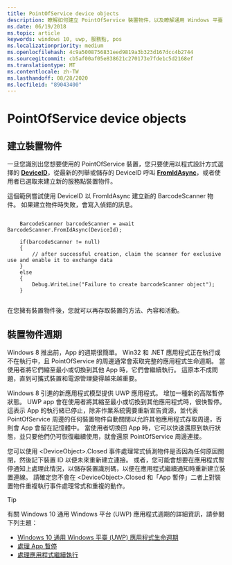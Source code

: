 ```yaml
---
title: PointOfService device objects
description: 瞭解如何建立 PointOfService 裝置物件，以及瞭解通用 Windows 平臺 (UWP) 應用程式模型中的裝置物件生命週期。
ms.date: 06/19/2018
ms.topic: article
keywords: windows 10, uwp, 服務點, pos
ms.localizationpriority: medium
ms.openlocfilehash: 4c9a5008756831eed9819a3b323d167dcc4b2744
ms.sourcegitcommit: cb5af00af05e838621c270173e7fde1c5d2168ef
ms.translationtype: MT
ms.contentlocale: zh-TW
ms.lasthandoff: 08/28/2020
ms.locfileid: "89043400"
---
```

# <a name="pointofservice-device-objects"></a>PointOfService device objects

## <a name="creating-a-device-object"></a>建立裝置物件

一旦您識別出您想要使用的 PointOfService 裝置，您只要使用以程式設計方式選擇的 [**DeviceID**](https://docs.microsoft.com/uwp/api/windows.devices.enumeration.deviceinformation.id)，從最新的列舉或儲存的 DeviceID 呼叫 [**FromIdAsync**](https://docs.microsoft.com/uwp/api/windows.devices.pointofservice.barcodescanner.fromidasync)，或者使用者已選取來建立新的服務點裝置物件。

這個範例嘗試使用 DeviceID 以 FromIdAsync 建立新的 BarcodeScanner 物件。 如果建立物件時失敗，會寫入偵錯的訊息。

```Csharp

    BarcodeScanner barcodeScanner = await BarcodeScanner.FromIdAsync(DeviceId);

    if(barcodeScanner != null)
    {
        // after successful creation, claim the scanner for exclusive use and enable it to exchange data
    }
    else
    {
        Debug.WriteLine("Failure to create barcodeScanner object");
    }
    
```

在您擁有裝置物件後，您就可以再存取裝置的方法、內容和活動。  

## <a name="device-object-lifecycle"></a>裝置物件週期

Windows 8 推出前，App 的週期很簡單。 Win32 和 .NET 應用程式正在執行或不在執行中，且 PointOfService 的周邊通常會索取完整的應用程式生命週期。 當使用者將它們縮至最小或切換到其他 App 時，它們會繼續執行。 這原本不成問題，直到可攜式裝置和電源管理變得越來越重要。

Windows 8 引進的新應用程式模型提供 UWP 應用程式。 增加一種新的高階暫停狀態。 UWP app 會在使用者將其縮至最小或切換到其他應用程式時，很快暫停。 這表示 App 的執行緒已停止，除非作業系統需要重新宣告資源，並代表 PointOfService 周邊的任何裝置物件自動關閉以允許其他應用程式存取周邊，否則會 App 會留在記憶體中。 當使用者切換回 App 時，它可以快速還原到執行狀態，並只要他們仍可恢復繼續使用，就會還原 PointOfService 周邊連接。

您可以使用 \<DeviceObject\>.Closed 事件處理常式偵測物件是否因為任何原因關閉，然後記下裝置 ID 以便未來重新建立連接。   或者，您可能會想要在應用程式暫停通知上處理此情況，以儲存裝置識別碼，以便在應用程式繼續通知時重新建立裝置連線。  請確定您不會在 \<DeviceObject\>.Closed 和「App 暫停」二者上對裝置物件重複執行事件處理常式和重複的動作。

> [!TIP]
> 有關 Windows 10 通用 Windows 平台 (UWP) 應用程式週期的詳細資訊，請參閱下列主題：
> - [Windows 10 通用 Windows 平臺 (UWP) 應用程式生命週期](../launch-resume/app-lifecycle.md)
> - [處理 App 暫停](../launch-resume/suspend-an-app.md)
> - [處理應用程式繼續執行](../launch-resume/resume-an-app.md)

